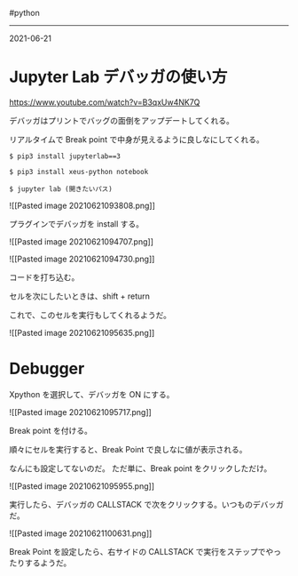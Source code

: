 #python 

---
2021-06-21

# Jupyter Lab デバッガの使い方

https://www.youtube.com/watch?v=B3qxUw4NK7Q

デバッガはプリントでバッグの面倒をアップデートしてくれる。

リアルタイムで Break point で中身が見えるように良しなにしてくれる。


```shell
$ pip3 install jupyterlab==3

$ pip3 install xeus-python notebook

$ jupyter lab (開きたいパス)
```

![[Pasted image 20210621093808.png]]

プラグインでデバッガを install する。

![[Pasted image 20210621094707.png]]

![[Pasted image 20210621094730.png]]

コードを打ち込む。

セルを次にしたいときは、shift + return 

これで、このセルを実行もしてくれるようだ。

![[Pasted image 20210621095635.png]]

# Debugger

Xpython を選択して、デバッガを ON にする。

![[Pasted image 20210621095717.png]]

Break point を付ける。

順々にセルを実行すると、Break Point で良しなに値が表示される。

なんにも設定してないのだ。
ただ単に、Break point をクリックしただけ。

![[Pasted image 20210621095955.png]]

実行したら、デバッガの CALLSTACK で次をクリックする。いつものデバッガだ。

![[Pasted image 20210621100631.png]]

Break Point を設定したら、右サイドの CALLSTACK で実行をステップでやったりするようだ。
